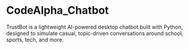 # CodeAlpha_Chatbot
TrustBot is a lightweight AI-powered desktop chatbot built with Python, designed to simulate casual, topic-driven conversations around school, sports, tech, and more.
